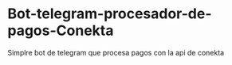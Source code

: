 # Bot-telegram-procesador-de-pagos-Conekta
Simplre bot de telegram que procesa pagos con la api de conekta
